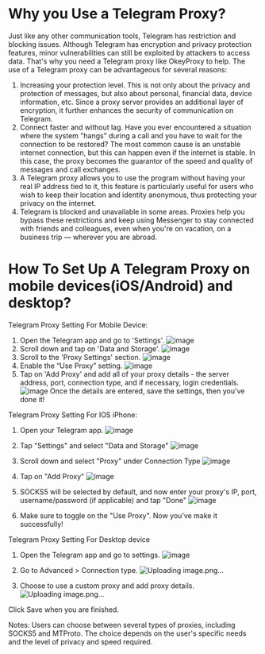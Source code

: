 # Why you Use a Telegram Proxy?
Just like any other communication tools, Telegram has restriction and blocking issues. Although Telegram has encryption and privacy protection features, minor vulnerabilities can still be exploited by attackers to access data. That's why you need a Telegram proxy like OkeyProxy to help. The use of a Telegram proxy can be advantageous for several reasons:
1. Increasing your protection level. This is not only about the privacy and protection of messages, but also about personal, financial data, device information, etc. Since a proxy server provides an additional layer of encryption, it further enhances the security of communication on Telegram.
2. Connect faster and without lag. Have you ever encountered a situation where the system "hangs" during a call and you have to wait for the connection to be restored? The most common cause is an unstable internet connection, but this can happen even if the internet is stable. In this case, the proxy becomes the guarantor of the speed and quality of messages and call exchanges.
3. A Telegram proxy allows you to use the program without having your real IP address tied to it, this feature is particularly useful for users who wish to keep their location and identity anonymous, thus protecting your privacy on the internet.
4. Telegram is blocked and unavailable in some areas. Proxies help you bypass these restrictions and keep using Messenger to stay connected with friends and colleagues, even when you're on vacation, on a business trip — wherever you are abroad.
# How To Set Up A Telegram Proxy on mobile devices(iOS/Android) and desktop?
Telegram Proxy Setting For Mobile Device:
1. Open the Telegram app and go to 'Settings'.
![image](https://github.com/OkeyProxyCom/Telegram-Proxy/assets/150340973/b9662b96-820c-43ff-8737-9f7b912aebf8)
2. Scroll down and tap on 'Data and Storage'.
![image](https://github.com/OkeyProxyCom/Telegram-Proxy/assets/150340973/ff5f4f32-622e-40b0-a9e2-02577de4634e)
3. Scroll to the 'Proxy Settings' section.
![image](https://github.com/OkeyProxyCom/Telegram-Proxy/assets/150340973/3d894a62-43d4-4c3c-9bbe-9427ae07a628)
4. Enable the “Use Proxy” setting.
![image](https://github.com/OkeyProxyCom/Telegram-Proxy/assets/150340973/e3923f94-4f89-469e-b6f6-1a1a9c8aac48)
5. Tap on 'Add Proxy' and add all of your proxy details - the server address, port, connection type, and if necessary, login credentials.
![image](https://github.com/OkeyProxyCom/Telegram-Proxy/assets/150340973/c154b33a-78c8-448b-8ba6-2fb1f8d11cce)
Once the details are entered, save the settings, then you've done it!

Telegram Proxy Setting For IOS iPhone:

1. Open your Telegram app.
![image](https://github.com/OkeyProxyCom/Telegram-Proxy/assets/150340973/17dd3fbd-994b-4781-9d58-5aa9c0b97bc9)

2. Tap "Settings" and select "Data and Storage"
![image](https://github.com/OkeyProxyCom/Telegram-Proxy/assets/150340973/43a33643-efeb-4abd-8f5e-c51cdc7b06b1)

3. Scroll down and select "Proxy" under Connection Type
![image](https://github.com/OkeyProxyCom/Telegram-Proxy/assets/150340973/60074b97-2ac8-4d53-8ece-a3264194ccc0)

4. Tap on "Add Proxy"
![image](https://github.com/OkeyProxyCom/Telegram-Proxy/assets/150340973/5d36bd6a-5470-4aea-bbdf-3df26603233b)

5. SOCKS5 will be selected by default, and now enter your proxy's IP, port, username/password (if applicable) and tap "Done"
![image](https://github.com/OkeyProxyCom/Telegram-Proxy/assets/150340973/dd207081-6dd2-4eb2-a9c3-67dc25099c32)

6. Make sure to toggle on the "Use Proxy". Now you’ve make it successfully!

Telegram Proxy Setting For Desktop device
1. Open the Telegram app and go to settings.
![image](https://github.com/OkeyProxyCom/Telegram-Proxy/assets/150340973/de0ebb53-df36-4974-89ef-35eb0fbec96c)

2. Go to Advanced > Connection type.
![Uploading image.png…]()

3. Choose to use a custom proxy and add proxy details.
![Uploading image.png…]()

Click Save when you are finished.

Notes: Users can choose between several types of proxies, including SOCKS5 and MTProto. The choice depends on the user's specific needs and the level of privacy and speed required.

